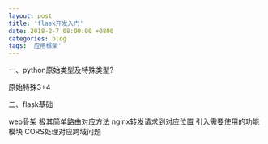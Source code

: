 ```yaml
---
layout: post
title: 'flask开发入门'
date: 2018-2-7 08:00:00 +0800
categories: blog
tags: '应用框架'
---
```


一、python原始类型及特殊类型?

原始特殊3+4

二、flask基础

web骨架 极其简单路由对应方法 nginx转发请求到对应位置 引入需要使用的功能模块 CORS处理对应跨域问题
